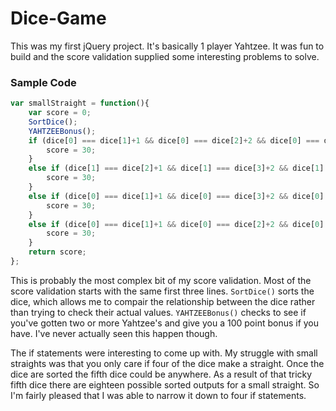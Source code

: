 # Dice-Game

This was my first jQuery project. It's basically 1 player Yahtzee. It was fun to build and the score validation supplied some interesting problems to solve.

### Sample Code

```JavaScript
var smallStraight = function(){
    var score = 0;
    SortDice();
    YAHTZEEBonus();
    if (dice[0] === dice[1]+1 && dice[0] === dice[2]+2 && dice[0] === dice[3]+3){
        score = 30;
    }
    else if (dice[1] === dice[2]+1 && dice[1] === dice[3]+2 && dice[1] === dice[4]+3){
        score = 30;
    }
    else if (dice[0] === dice[1]+1 && dice[0] === dice[3]+2 && dice[0] === dice[4]+3){
        score = 30;
    }
    else if (dice[0] === dice[1]+1 && dice[0] === dice[2]+2 && dice[0] === dice[4]+3){
        score = 30;
    }
    return score;
};
```

This is probably the most complex bit of my score validation. Most of the score validation starts with the same first three lines. `SortDice()` sorts the dice, which allows me to compair the relationship between the dice rather than trying to check their actual values.  `YAHTZEEBonus()` checks to see if you've gotten two or more Yahtzee's and give you a 100 point bonus if you have. I've never actually seen this happen though.

The if statements were interesting to come up with. My struggle with small straights was that you only care if four of the dice make a straight. Once the dice are sorted the fifth dice could be anywhere. As a result of that tricky fifth dice there are eighteen possible sorted outputs for a small straight. So I'm fairly pleased that I was able to narrow it down to four if statements.

